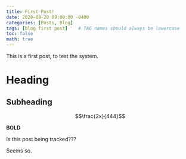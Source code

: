 ```yaml
---
title: First Post!
date: 2020-08-20 09:00:00 -0400
categories: [Posts, Blog]
tags: [blog first post]    # TAG names should always be lowercase
toc: false
math: true
---
```


This is a first post, to test the system. 

# Heading

## Subheading

$$\frac{2x}{444}$$

**BOLD**


Is this post being tracked??? 

Seems so.
